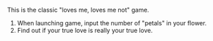 This is the classic "loves me, loves me not" game.
1. When launching game, input the number of "petals" in your flower.
2. Find out if your true love is really your true love.
